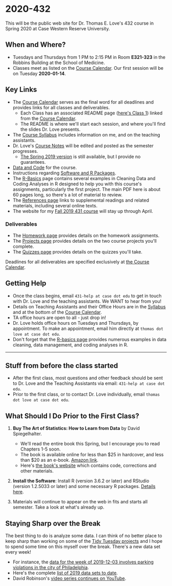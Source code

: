 # 2020-432

This will be the public web site for Dr. Thomas E. Love's 432 course in Spring 2020 at Case Western Reserve University. 

## When and Where?

- Tuesdays and Thursdays from 1 PM to 2:15 PM in Room **E321-323** in the Robbins Building at the School of Medicine.
- Classes meet as listed on the [Course Calendar](https://github.com/THOMASELOVE/2020-432/blob/master/calendar.md). Our first session will be on Tuesday **2020-01-14**. 

## Key Links

- The [Course Calendar](https://github.com/THOMASELOVE/2020-432/blob/master/calendar.md) serves as the final word for all deadlines and provides links for all classes and deliverables.
    - Each Class has an associated README page ([here's Class 1](https://github.com/THOMASELOVE/2020-432/tree/master/classes/class01)) linked from the [Course Calendar](https://github.com/THOMASELOVE/2020-432/blob/master/calendar.md). 
    - The README is where we'll start each session, and where you'll find the slides Dr. Love presents.
- The [Course Syllabus](https://thomaselove.github.io/2020-432-syllabus/) includes information on me, and on the teaching assistants.
- Dr. Love's [Course Notes](https://thomaselove.github.io/2020-432-book/) will be edited and posted as the semester progresses. 
    - [The Spring 2019 version](https://thomaselove.github.io/2019-432-book/) is still available, but I provide no guarantees.
- [Data and Code](https://github.com/THOMASELOVE/432-data) for the course.
- Instructions regarding [Software and R Packages](https://github.com/THOMASELOVE/2020-432/blob/master/software.md).
- The [R-Basics](https://github.com/THOMASELOVE/2020-432/tree/master/r-basics) page contains several examples in Cleaning Data and Coding Analyses in R designed to help you with this course's assignments, particularly the first project. The main PDF here is about 60 pages long, so there's a lot of material to review.
- The [References page](https://github.com/THOMASELOVE/2020-432/tree/master/references) links to supplemental readings and related materials, including several online texts. 
- The website for my [Fall 2019 431 course](https://github.com/THOMASELOVE/2019-431) will stay up through April.

### Deliverables

- The [Homework page](https://github.com/THOMASELOVE/2020-432/tree/master/homework) provides details on the homework assignments.
- The [Projects page](https://github.com/THOMASELOVE/2020-432/tree/master/projects) provides details on the two course projects you'll complete. 
- The [Quizzes page](https://github.com/THOMASELOVE/2020-432/tree/master/quizzes) provides details on the quizzes you'll take. 

Deadlines for all deliverables are specified exclusively at [the Course Calendar](https://github.com/THOMASELOVE/2020-432/blob/master/calendar.md).

## Getting Help

- Once the class begins, email `431-help at case dot edu` to get in touch with Dr. Love and the teaching assistants. We WANT to hear from you!
- Details on Teaching Assistants and their Office Hours are in the [Syllabus](https://thomaselove.github.io/2020-432-syllabus/teaching-assistants.html) and at the bottom of the [Course Calendar](https://github.com/THOMASELOVE/2020-432/blob/master/calendar.md).
- TA office hours are open to all - just drop in!
- Dr. Love holds office hours on Tuesdays and Thursdays, by appointment. To make an appointment, email him directly at `thomas dot love at case dot edu`.
- Don't forget that the [R-basics page](https://github.com/THOMASELOVE/2020-432/tree/master/r-basics) provides numerous examples in data cleaning, data management, and coding analyses in R.

-----------

## Stuff from before the class started

- After the first class, most questions and other feedback should be sent to Dr. Love and the Teaching Assistants via email: `431-help at case dot edu`. 
- Prior to the first class, or to contact Dr. Love individually, email `thomas dot love at case dot edu`.

## What Should I Do Prior to the First Class?

1. **Buy The Art of Statistics: How to Learn from Data** by David Spiegelhalter. 
    - We'll read the entire book this Spring, but I encourage you to read Chapters 1-5 soon.
    - The book is available online for less than $25 in hardcover, and less than $20 as an e-book. [Amazon link](https://www.amazon.com/Art-Statistics-How-Learn-Data/dp/1541618513).
    - Here's [the book's website](https://dspiegel29.github.io/ArtofStatistics/) which contains code, corrections and other materials.

2. **Install the Software**: Install R (version 3.6.2 or later) and RStudio (version 1.2.5033 or later) and some necessary R packages. [Details here](https://github.com/THOMASELOVE/2020-432/blob/master/software.md).

3. Materials will continue to appear on the web in fits and starts all semester. Take a look at what's already up.

## Staying Sharp over the Break

The best thing to do is analyze some data. I can think of no better place to keep sharp than working on some of the [Tidy Tuesday projects](https://thomasmock.netlify.com/post/tidytuesday-a-weekly-social-data-project-in-r/) and I hope to spend some time on this myself over the break. There's a new data set every week!

- For instance, the [data for the week of 2019-12-03 involves parking violations in the city of Philadelphia](https://github.com/rfordatascience/tidytuesday/tree/master/data/2019/2019-12-03).
- Here's the complete [list of 2019 data sets to date](https://github.com/rfordatascience/tidytuesday#2019).
- David Robinson's [video series continues on YouTube](https://www.youtube.com/user/safe4democracy/videos).

